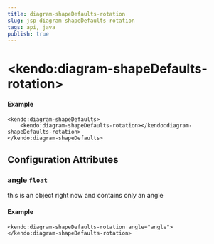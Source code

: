```yaml
---
title: diagram-shapeDefaults-rotation
slug: jsp-diagram-shapeDefaults-rotation
tags: api, java
publish: true
---
```


# \<kendo:diagram-shapeDefaults-rotation\>



#### Example
    <kendo:diagram-shapeDefaults>
        <kendo:diagram-shapeDefaults-rotation></kendo:diagram-shapeDefaults-rotation>
    </kendo:diagram-shapeDefaults>

## Configuration Attributes

### angle `float`

this is an object right now and contains only an angle

#### Example
    <kendo:diagram-shapeDefaults-rotation angle="angle">
    </kendo:diagram-shapeDefaults-rotation>

